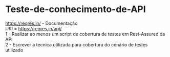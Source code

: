 # Teste-de-conhecimento-de-API
https://reqres.in/ - Documentação  
URI = https://reqres.in/api/  
1 - Realizar ao menos um script de cobertura de testes em Rest-Assured da API  
2 - Escrever a tecnica utilizada para cobertura do cenário de testes utilizado
